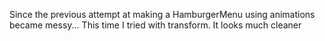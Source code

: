 Since the previous attempt at making a HamburgerMenu using animations became messy...
This time I tried with transform.
It looks much cleaner

